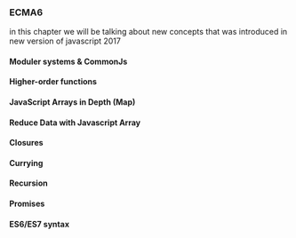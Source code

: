 ### ECMA6

in this chapter we will be talking about new concepts that was introduced in new version of javascript 2017

#### Moduler systems & CommonJs

#### Higher-order functions

#### JavaScript Arrays in Depth \(Map\)

#### Reduce Data with Javascript Array

#### Closures

#### Currying

#### Recursion

#### Promises

#### ES6/ES7 syntax


